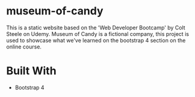 # museum-of-candy
This is a static website based on the 'Web Developer Bootcamp' by Colt Steele on Udemy. 
Museum of Candy is a fictional company, this project is used to showcase what we've learned on the bootstrap 4 section on the online course.
# Built With
* Bootstrap 4
